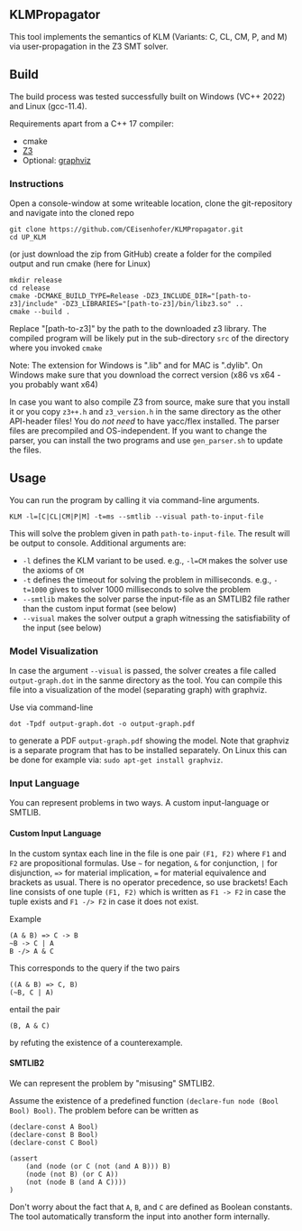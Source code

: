 ## KLMPropagator

This tool implements the semantics of KLM (Variants: C, CL, CM, P, and M) via user-propagation in the Z3 SMT solver.

## Build

The build process was tested successfully built on Windows (VC++ 2022) and Linux (gcc-11.4).

Requirements apart from a C++ 17 compiler:
- cmake
- [Z3](https://github.com/Z3Prover/z3/releases)
- Optional: [graphviz](https://graphviz.org/download/)

### Instructions

Open a console-window at some writeable location, clone the git-repository and navigate into the cloned repo 

```
git clone https://github.com/CEisenhofer/KLMPropagator.git
cd UP_KLM
```

(or just download the zip from GitHub) create a folder for the compiled output and run cmake (here for Linux)

```
mkdir release
cd release
cmake -DCMAKE_BUILD_TYPE=Release -DZ3_INCLUDE_DIR="[path-to-z3]/include" -DZ3_LIBRARIES="[path-to-z3]/bin/libz3.so" ..
cmake --build .
```

Replace "[path-to-z3]" by the path to the downloaded z3 library.
The compiled program will be likely put in the sub-directory `src` of the directory where you invoked `cmake`

Note: The extension for Windows is ".lib" and for MAC is ".dylib". On Windows make sure that you download the correct version (x86 vs x64 - you probably want x64)

In case you want to also compile Z3 from source, make sure that you install it or you copy `z3++.h` and `z3_version.h` in the same directory as the other API-header files!
You do _not need_ to have yacc/flex installed. The parser files are precompiled and OS-independent. If you want to change the parser, you can install the two programs and use `gen_parser.sh` to update the files.

## Usage

You can run the program by calling it via command-line arguments.
```
KLM -l=[C|CL|CM|P|M] -t=ms --smtlib --visual path-to-input-file
```

This will solve the problem given in path `path-to-input-file`. The result will be output to console.
Additional arguments are:

- `-l` defines the KLM variant to be used. e.g., `-l=CM` makes the solver use the axioms of `CM`
- `-t` defines the timeout for solving the problem in milliseconds. e.g., `-t=1000` gives to solver 1000 milliseconds to solve the problem
- `--smtlib` makes the solver parse the input-file as an SMTLIB2 file rather than the custom input format (see below)
- `--visual` makes the solver output a graph witnessing the satisfiability of the input (see below)

### Model Visualization

In case the argument `--visual` is passed, the solver creates a file called `output-graph.dot` in the sanme directory as the tool.
You can compile this file into a visualization of the model (separating graph) with graphviz.

Use via command-line
```
dot -Tpdf output-graph.dot -o output-graph.pdf
```
to generate a PDF `output-graph.pdf` showing the model.
Note that graphviz is a separate program that has to be installed separately.
On Linux this can be done for example via: `sudo apt-get install graphviz`.

### Input Language

You can represent problems in two ways. A custom input-language or SMTLIB.

#### Custom Input Language
In the custom syntax each line in the file is one pair `(F1, F2)` where `F1` and `F2` are propositional formulas.
Use `~` for negation, `&` for conjunction, `|` for disjunction, `=>` for material implication, `=` for material equivalence and brackets as usual.
There is no operator precedence, so use brackets!
Each line consists of one tuple `(F1, F2)` which is written as `F1 -> F2` in case the tuple exists and 
`F1 -/> F2` in case it does not exist.

Example
```
(A & B) => C -> B
~B -> C | A
B -/> A & C
```

This corresponds to the query if the two pairs
```
((A & B) => C, B)
(~B, C | A)
```
entail the pair
```
(B, A & C)
```
by refuting the existence of a counterexample.

#### SMTLIB2
We can represent the problem by "misusing" SMTLIB2.

Assume the existence of a predefined function `(declare-fun node (Bool Bool) Bool)`.
The problem before can be written as

```
(declare-const A Bool)
(declare-const B Bool)
(declare-const C Bool)

(assert 
    (and (node (or C (not (and A B))) B)
    (node (not B) (or C A))      
    (not (node B (and A C))))
)
```

Don't worry about the fact that `A`, `B`, and `C` are defined as Boolean constants.
The tool automatically transform the input into another form internally.
